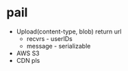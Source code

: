 pail
====

- Upload(content-type, blob) return url
    - recvrs - userIDs
    - message - serializable
- AWS S3
- CDN pls
